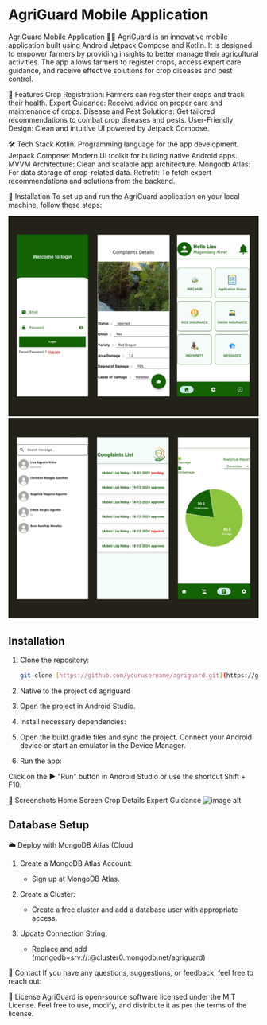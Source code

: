 # AgriGuard Mobile Application

AgriGuard Mobile Application 🌾📱
AgriGuard is an innovative mobile application built using Android Jetpack Compose and Kotlin. It is designed to empower farmers by providing insights to better manage their agricultural activities. The app allows farmers to register crops, access expert care guidance, and receive effective solutions for crop diseases and pest control.

🚀 Features
Crop Registration: Farmers can register their crops and track their health.
Expert Guidance: Receive advice on proper care and maintenance of crops.
Disease and Pest Solutions: Get tailored recommendations to combat crop diseases and pests.
User-Friendly Design: Clean and intuitive UI powered by Jetpack Compose.

🛠️ Tech Stack
Kotlin: Programming language for the app development.
Jetpack Compose: Modern UI toolkit for building native Android apps.
MVVM Architecture: Clean and scalable app architecture.
Mongodb Atlas: For data storage of crop-related data.
Retrofit: To fetch expert recommendations and solutions from the backend.

📲 Installation
To set up and run the AgriGuard application on your local machine, follow these steps:

![image alt](https://github.com/miko-codes-a-lot/agriguard/blob/a56f84ff8e6f1263b9fb237e29761fe0cb9bace7/Image-App1.png)
![image alt](https://github.com/miko-codes-a-lot/agriguard/blob/a56f84ff8e6f1263b9fb237e29761fe0cb9bace7/Image-App2.png)

## Installation
1. Clone the repository:  
   ```bash
   git clone [https://github.com/yourusername/agriguard.git](https://github.com/miko-codes-a-lot/agriguard.git)

2. Native to the project
cd agriguard

3. Open the project in Android Studio.

4. Install necessary dependencies:

5. Open the build.gradle files and sync the project.
   Connect your Android device or start an emulator in the Device Manager.
   
7. Run the app:

Click on the ▶️ "Run" button in Android Studio or use the shortcut Shift + F10.

📸 Screenshots
Home Screen	Crop Details	Expert Guidance
![image alt](https://github.com/miko-codes-a-lot/agriguard/blob/42d9481f72d6ce3065ad0b329d312301c9baed0d/Untitled%20design.png)

## Database Setup

🌥️ Deploy with MongoDB Atlas (Cloud

1. Create a MongoDB Atlas Account:

   * Sign up at MongoDB Atlas.

2. Create a Cluster:

   * Create a free cluster and add a database user with appropriate access.

3. Update Connection String:

   * Replace and add (mongodb+srv://<username>:<password>@cluster0.mongodb.net/agriguard)


📧 Contact
If you have any questions, suggestions, or feedback, feel free to reach out:

📄 License
AgriGuard is open-source software licensed under the MIT License. Feel free to use, modify, and distribute it as per the terms of the license.

